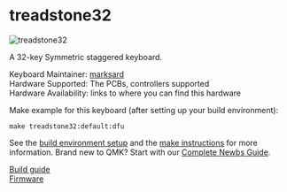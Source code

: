 # treadstone32

![treadstone32](https://github.com/marksard/Keyboards/raw/master/_image/20190421-P4210001.jpg)

A 32-key Symmetric staggered keyboard.  

Keyboard Maintainer: [marksard](https://github.com/marksard)  
Hardware Supported: The PCBs, controllers supported  
Hardware Availability: links to where you can find this hardware

Make example for this keyboard (after setting up your build environment):

    make treadstone32:default:dfu

See the [build environment setup](https://docs.qmk.fm/#/getting_started_build_tools) and the [make instructions](https://docs.qmk.fm/#/getting_started_make_guide) for more information. Brand new to QMK? Start with our [Complete Newbs Guide](https://docs.qmk.fm/#/newbs).

[Build guide](https://github.com/marksard/Keyboards/blob/master/treadstone32/documents/treadstone32_buildguide.md)  
[Firmware](https://github.com/marksard/qmk_firmware/tree/my_customize/keyboards/treadstone32)  
